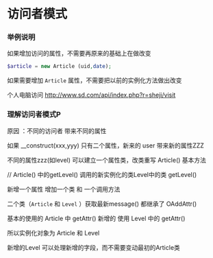 # 访问者模式

### 举例说明

如果增加访问的属性，不需要再原来的基础上在做改变

```php
$article = new Article (uid,date);
```

如果需要增加 `Article` 属性，不需要把以前的实例化方法做出改变


个人电脑访问 http://www.sd.com/api/index.php?r=sheji/visit


### 理解访问者模式P

原因 ：不同的访问者 带来不同的属性

如果 __construct(xxx,yyy) 只有二个属性，新来的 user 带来新的属性ZZZ

不同的属性zzz(如level) 可以建立一个属性类，改类重写 Article() 基本方法


// Article()  中的getLevel() 调用的新实例化的类Level中的类 getLevel()


新增一个属性 增加一个类 和 一个调用方法

二个类（`Article` 和 `Level` ）获取最新message()  都继承了 OAddAttr()

基本的使用的 Article 中 getAttr()
新增的 使用 Level 中的 getAttr()


所以实例化对象为  Article 和 Level

新增的Level 可以处理新增的字段，而不需要变动最初的Article类
